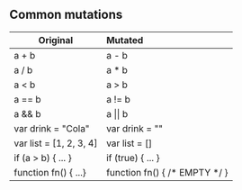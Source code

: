 ## Common mutations
Original            | Mutated   
------------------|:-------
a + b | a - b
a / b | a * b   
a < b | a > b
a == b | a != b
a && b | a &#124;&#124; b
var drink = "Cola" | var drink = ""
var list = [1, 2, 3, 4] | var list = []
if (a > b) { ... } | if (true) { ... }
function fn() { ...} | function fn() { /* EMPTY */ }